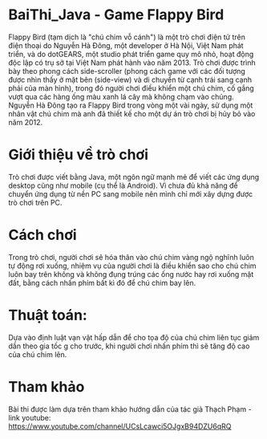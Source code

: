 # BaiThi_Java - Game Flappy Bird
Flappy Bird (tạm dịch là "chú chim vỗ cánh") là một trò chơi điện tử trên điện thoại do Nguyễn Hà Đông, một developer ở Hà Nội, Việt Nam phát triển, và do dotGEARS, một studio phát triển game quy mô nhỏ, hoạt động độc lập có trụ sở tại Việt Nam phát hành vào năm 2013. Trò chơi được trình bày theo phong cách side-scroller (phong cách game với các đối tượng được nhìn thấy ở mặt bên (side-view) và di chuyển từ cạnh trái sang cạnh phải của màn hình), trong đó người chơi điều khiển một chú chim, cố gắng vượt qua các hàng ống màu xanh lá cây mà không chạm vào chúng. Nguyễn Hà Đông tạo ra Flappy Bird trong vòng một vài ngày, sử dụng một nhân vật chú chim mà anh đã thiết kế cho một dự án trò chơi bị hủy bỏ vào năm 2012.
# Giới thiệu về trò chơi
Trò chơi được viết bằng Java, một ngôn ngữ mạnh mẻ để viết các ứng dụng desktop cũng như mobile (cụ thể là Android). Vì chưa đủ khả năng để chuyển ứng dụng từ nền PC sang mobile nên mình chỉ mới xây dựng được trò chơi trên PC.
# Cách chơi
Trong trò chơi, người chơi sẽ hóa thân vào chú chim vàng ngộ nghĩnh luôn tự động rơi xuống, nhiệm vụ của người chơi là điều khiển sao cho chú chim luôn bay trên không và không đụng trúng các ống nước hay rơi xuống mặt đất, bằng cách nhấn phím bất kì đó để chú chim bay lên.
# Thuật toán:
Dựa vào định luật vạn vật hấp dẫn để cho tọa độ của chú chim liên tục giảm dần theo gia tốc g cho trước, khi người chơi nhấn phím thì sẽ tăng độ cao của chú chim lên.
# Tham khảo
Bài thi được làm dựa trên tham khảo hướng dẫn của tác giả Thạch Phạm - link youtube: https://www.youtube.com/channel/UCsLcawci5OJgxB94DZU6qRQ
